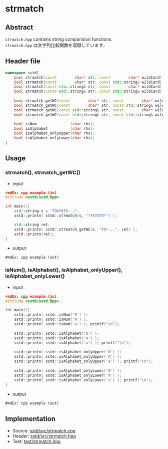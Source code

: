 # strmatch
## Abstract
```strmatch.hpp``` contains string comparision functions.  
```strmatch.hpp``` は文字列比較関数を収録しています．

## Header file
```cpp
namespace sstd{
    bool strmatch(const        char* str, const        char* wildCard);
    bool strmatch(const        char* str, const std::string& wildCard);
    bool strmatch(const std::string& str, const        char* wildCard);
    bool strmatch(const std::string& str, const std::string& wildCard);
    
    bool strmatch_getWC(const        char* str, const        char* wildCard, std::string& retWC);
    bool strmatch_getWC(const        char* str, const std::string& wildCard, std::string& retWC);
    bool strmatch_getWC(const std::string& str, const        char* wildCard, std::string& retWC);
    bool strmatch_getWC(const std::string& str, const std::string& wildCard, std::string& retWC);
    
    bool isNum               (char rhs);
    bool isAlphabet          (char rhs);
    bool isAlphabet_onlyUpper(char rhs);
    bool isAlphabet_onlyLower(char rhs);
}
```

## Usage
### strmatch(), strmatch_getWC()
- input
```cpp
#mdEx: cpp example (in)
#include <sstd/sstd.hpp>

int main(){
    std::string s = "TOKYOTO...";
    sstd::printn( sstd::strmatch(s, "??KYOTO*") );

    std::string ret;
    sstd::printn( sstd::strmatch_getWC(s, "TO*...", ret) );
    sstd::printn(ret);
}
```
- output  
```
#mdEx: cpp example (out)
```

### isNum(), isAlphabet(), isAlphabet_onlyUpper(), isAlphabet_onlyLower()
- input
```cpp
#mdEx: cpp example (in)
#include <sstd/sstd.hpp>

int main(){
    sstd::printn( sstd::isNum('0') );
    sstd::printn( sstd::isNum('A') );
    sstd::printn( sstd::isNum('a') ); printf("\n");
    
    sstd::printn( sstd::isAlphabet('0') );
    sstd::printn( sstd::isAlphabet('A') );
    sstd::printn( sstd::isAlphabet('a') ); printf("\n");
    
    sstd::printn( sstd::isAlphabet_onlyUpper('0') );
    sstd::printn( sstd::isAlphabet_onlyUpper('A') );
    sstd::printn( sstd::isAlphabet_onlyUpper('a') ); printf("\n");
    
    sstd::printn( sstd::isAlphabet_onlyLower('0') );
    sstd::printn( sstd::isAlphabet_onlyLower('A') );
    sstd::printn( sstd::isAlphabet_onlyLower('a') ); printf("\n");
}
```
- output  
```
#mdEx: cpp example (out)
```

## Implementation
- Source: [sstd/src/strmatch.cpp](https://github.com/admiswalker/SubStandardLibrary-SSTD-/blob/master/sstd/src/strmatch.cpp)
- Header: [sstd/src/strmatch.hpp](https://github.com/admiswalker/SubStandardLibrary-SSTD-/blob/master/sstd/src/strmatch.hpp)
- Test: [test/strmatch.hpp](https://github.com/admiswalker/SubStandardLibrary-SSTD-/blob/master/test/strmatch.hpp)
